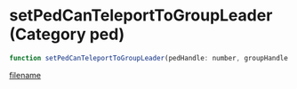 # setPedCanTeleportToGroupLeader (Category ped)

```js
function setPedCanTeleportToGroupLeader(pedHandle: number, groupHandle: int, toggle: boolean): void
```

[filename](setPedCanTeleportToGroupLeader_m.md ':include')